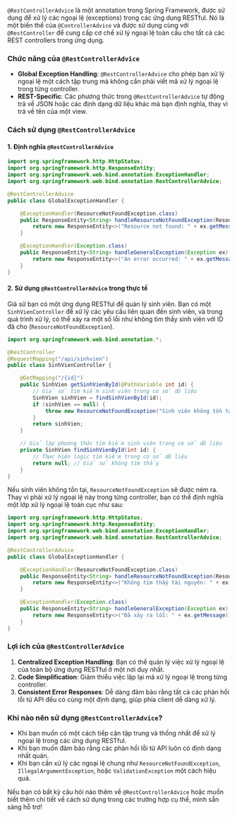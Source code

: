`@RestControllerAdvice` là một annotation trong Spring Framework, được sử dụng để xử lý các ngoại lệ (exceptions) trong các ứng dụng RESTful. Nó là một biến thể của `@ControllerAdvice` và được sử dụng cùng với `@RestController` để cung cấp cơ chế xử lý ngoại lệ toàn cầu cho tất cả các REST controllers trong ứng dụng.

### Chức năng của `@RestControllerAdvice`

- **Global Exception Handling**: `@RestControllerAdvice` cho phép bạn xử lý ngoại lệ một cách tập trung mà không cần phải viết mã xử lý ngoại lệ trong từng controller.
- **REST-Specific**: Các phương thức trong `@RestControllerAdvice` tự động trả về JSON hoặc các định dạng dữ liệu khác mà bạn định nghĩa, thay vì trả về tên của một view.

### Cách sử dụng `@RestControllerAdvice`

#### 1. Định nghĩa `@RestControllerAdvice`

```java
import org.springframework.http.HttpStatus;
import org.springframework.http.ResponseEntity;
import org.springframework.web.bind.annotation.ExceptionHandler;
import org.springframework.web.bind.annotation.RestControllerAdvice;

@RestControllerAdvice
public class GlobalExceptionHandler {

    @ExceptionHandler(ResourceNotFoundException.class)
    public ResponseEntity<String> handleResourceNotFoundException(ResourceNotFoundException ex) {
        return new ResponseEntity<>("Resource not found: " + ex.getMessage(), HttpStatus.NOT_FOUND);
    }

    @ExceptionHandler(Exception.class)
    public ResponseEntity<String> handleGeneralException(Exception ex) {
        return new ResponseEntity<>("An error occurred: " + ex.getMessage(), HttpStatus.INTERNAL_SERVER_ERROR);
    }
}
```

#### 2. Sử dụng `@RestControllerAdvice` trong thực tế

Giả sử bạn có một ứng dụng RESTful để quản lý sinh viên. Bạn có một `SinhVienController` để xử lý các yêu cầu liên quan đến sinh viên, và trong quá trình xử lý, có thể xảy ra một số lỗi như không tìm thấy sinh viên với ID đã cho (`ResourceNotFoundException`).

```java
import org.springframework.web.bind.annotation.*;

@RestController
@RequestMapping("/api/sinhvien")
public class SinhVienController {

    @GetMapping("/{id}")
    public SinhVien getSinhVienById(@PathVariable int id) {
        // Giả sử tìm kiếm sinh viên trong cơ sở dữ liệu
        SinhVien sinhVien = findSinhVienById(id);
        if (sinhVien == null) {
            throw new ResourceNotFoundException("Sinh viên không tồn tại với ID: " + id);
        }
        return sinhVien;
    }

    // Giả lập phương thức tìm kiếm sinh viên trong cơ sở dữ liệu
    private SinhVien findSinhVienById(int id) {
        // Thực hiện logic tìm kiếm trong cơ sở dữ liệu
        return null; // Giả sử không tìm thấy
    }
}
```

Nếu sinh viên không tồn tại, `ResourceNotFoundException` sẽ được ném ra. Thay vì phải xử lý ngoại lệ này trong từng controller, bạn có thể định nghĩa một lớp xử lý ngoại lệ toàn cục như sau:

```java
import org.springframework.http.HttpStatus;
import org.springframework.http.ResponseEntity;
import org.springframework.web.bind.annotation.ExceptionHandler;
import org.springframework.web.bind.annotation.RestControllerAdvice;

@RestControllerAdvice
public class GlobalExceptionHandler {

    @ExceptionHandler(ResourceNotFoundException.class)
    public ResponseEntity<String> handleResourceNotFoundException(ResourceNotFoundException ex) {
        return new ResponseEntity<>("Không tìm thấy tài nguyên: " + ex.getMessage(), HttpStatus.NOT_FOUND);
    }

    @ExceptionHandler(Exception.class)
    public ResponseEntity<String> handleGeneralException(Exception ex) {
        return new ResponseEntity<>("Đã xảy ra lỗi: " + ex.getMessage(), HttpStatus.INTERNAL_SERVER_ERROR);
    }
}
```

### Lợi ích của `@RestControllerAdvice`

1. **Centralized Exception Handling**: Bạn có thể quản lý việc xử lý ngoại lệ của toàn bộ ứng dụng RESTful ở một nơi duy nhất.
2. **Code Simplification**: Giảm thiểu việc lặp lại mã xử lý ngoại lệ trong từng controller.
3. **Consistent Error Responses**: Dễ dàng đảm bảo rằng tất cả các phản hồi lỗi từ API đều có cùng một định dạng, giúp phía client dễ dàng xử lý.

### Khi nào nên sử dụng `@RestControllerAdvice`?

- Khi bạn muốn có một cách tiếp cận tập trung và thống nhất để xử lý ngoại lệ trong các ứng dụng RESTful.
- Khi bạn muốn đảm bảo rằng các phản hồi lỗi từ API luôn có định dạng nhất quán.
- Khi bạn cần xử lý các ngoại lệ chung như `ResourceNotFoundException`, `IllegalArgumentException`, hoặc `ValidationException` một cách hiệu quả.

Nếu bạn có bất kỳ câu hỏi nào thêm về `@RestControllerAdvice` hoặc muốn biết thêm chi tiết về cách sử dụng trong các trường hợp cụ thể, mình sẵn sàng hỗ trợ!